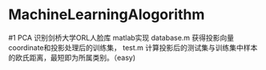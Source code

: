 # MachineLearningAlogorithm
#1 PCA 识别剑桥大学ORL人脸库 matlab实现
database.m 获得投影向量coordinate和投影处理后的训练集， test.m 计算投影后的测试集与训练集中样本的欧氏距离，最短即为所属类别。（easy)
